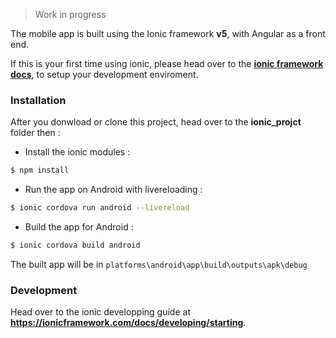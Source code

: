 > Work in progress

The mobile app is built using the Ionic framework **v5**, with Angular as a front end.

If this is your first time using ionic, please head over to the [**ionic framework docs**](https://ionicframework.com/docs), to setup your development enviroment.

### Installation
After you donwload or clone this project, head over to the **ionic_projct** folder then :

* Install the ionic modules :
```sh
$ npm install
```
* Run the app on Android with livereloading :
```sh
$ ionic cordova run android --livereload
```
* Build the app for Android :
```sh
$ ionic cordova build android
```
The built app will be in ``platforms\android\app\build\outputs\apk\debug``

### Development
Head over to the ionic developping guide at **https://ionicframework.com/docs/developing/starting**.
